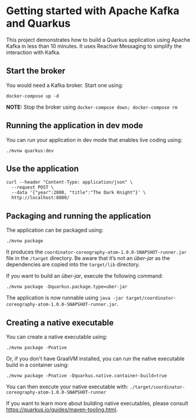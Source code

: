 # Getting started with Apache Kafka and Quarkus 

This project demonstrates how to build a Quarkus application using Apache Kafka in less than 10 minutes.
It uses Reactive Messaging to simplify the interaction with Kafka.

## Start the broker

You would need a Kafka broker.
Start one using:

```shell script
docker-compose up -d
```

**NOTE:** Stop the broker using `docker-compose down; docker-compose rm`

## Running the application in dev mode

You can run your application in dev mode that enables live coding using:
```shell script
./mvnw quarkus:dev
```

## Use the application


```shell script
curl --header "Content-Type: application/json" \
  --request POST \
  --data '{"year":2008, "title":"The Dark Knight"}' \
  http://localhost:8080/
```

## Packaging and running the application

The application can be packaged using:
```shell script
./mvnw package
```
It produces the `coordinator-coreography-atom-1.0.0-SNAPSHOT-runner.jar` file in the `/target` directory.
Be aware that it’s not an _über-jar_ as the dependencies are copied into the `target/lib` directory.

If you want to build an _über-jar_, execute the following command:
```shell script
./mvnw package -Dquarkus.package.type=uber-jar
```

The application is now runnable using `java -jar target/coordinator-coreography-atom-1.0.0-SNAPSHOT-runner.jar`.

## Creating a native executable

You can create a native executable using: 
```shell script
./mvnw package -Pnative
```

Or, if you don't have GraalVM installed, you can run the native executable build in a container using: 
```shell script
./mvnw package -Pnative -Dquarkus.native.container-build=true
```

You can then execute your native executable with: `./target/coordinator-coreography-atom-1.0.0-SNAPSHOT-runner`

If you want to learn more about building native executables, please consult https://quarkus.io/guides/maven-tooling.html.
